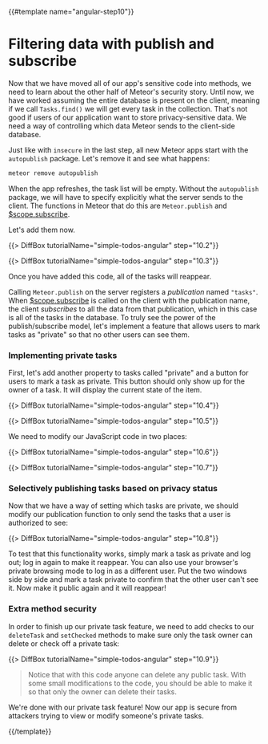 {{#template name="angular-step10"}}

# Filtering data with publish and subscribe

Now that we have moved all of our app's sensitive code into methods, we need to learn about the other half of Meteor's security story. Until now, we have worked assuming the entire database is present on the client, meaning if we call `Tasks.find()` we will get every task in the collection. That's not good if users of our application want to store privacy-sensitive data. We need a way of controlling which data Meteor sends to the client-side database.

Just like with `insecure` in the last step, all new Meteor apps start with the `autopublish` package. Let's remove it and see what happens:

```bash
meteor remove autopublish
```

When the app refreshes, the task list will be empty. Without the `autopublish` package, we will have to specify explicitly what the server sends to the client. The functions in Meteor that do this are `Meteor.publish` and [$scope.subscribe](http://angular-meteor.com/api/subscribe).

Let's add them now.

{{> DiffBox tutorialName="simple-todos-angular" step="10.2"}}

{{> DiffBox tutorialName="simple-todos-angular" step="10.3"}}

Once you have added this code, all of the tasks will reappear.

Calling `Meteor.publish` on the server registers a _publication_ named `"tasks"`. When [$scope.subscribe](http://angular-meteor.com/api/subscribe) is called on the client with the publication name, the client _subscribes_ to all the data from that publication, which in this case is all of the tasks in the database. To truly see the power of the publish/subscribe model, let's implement a feature that allows users to mark tasks as "private" so that no other users can see them.

### Implementing private tasks

First, let's add another property to tasks called "private" and a button for users to mark a task as private. This button should only show up for the owner of a task. It will display the current state of the item.

{{> DiffBox tutorialName="simple-todos-angular" step="10.4"}}

{{> DiffBox tutorialName="simple-todos-angular" step="10.5"}}

We need to modify our JavaScript code in two places:

{{> DiffBox tutorialName="simple-todos-angular" step="10.6"}}

{{> DiffBox tutorialName="simple-todos-angular" step="10.7"}}

### Selectively publishing tasks based on privacy status

Now that we have a way of setting which tasks are private, we should modify our
publication function to only send the tasks that a user is authorized to see:

{{> DiffBox tutorialName="simple-todos-angular" step="10.8"}}

To test that this functionality works, simply mark a task as private and log out; log in again to make it reappear. You can also use your browser's private browsing mode to log in as a different user. Put the two windows side by side and mark a task private to confirm that the other user can't see it. Now make it public again and it will reappear!

### Extra method security

In order to finish up our private task feature, we need to add checks to our `deleteTask` and `setChecked` methods to make sure only the task owner can delete or check off a private task:

{{> DiffBox tutorialName="simple-todos-angular" step="10.9"}}

> Notice that with this code anyone can delete any public task. With some small modifications to the code, you should be able to make it so that only the owner can delete their tasks.

We're done with our private task feature! Now our app is secure from attackers trying to view or modify someone's private tasks.

{{/template}}
